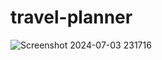 # travel-planner

![Screenshot 2024-07-03 231716](https://github.com/nandakrr/travel_planner/assets/42697805/62734885-ebdd-4ef4-bff6-301af5a37485)
